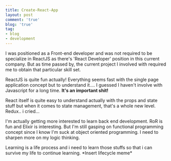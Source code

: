 ```yaml
---
title: Create-React-App
layout: post
comment: 'true'
blog: 'true'
tag:
- blog
- development
---
```


I was positioned as a Front-end developer and was not required to be specialize in ReactJS as there's 'React Developer' position in this current company. But as time passed by, the current project I involved with required me to obtain that particular skill set.

ReactJS is quite fun actually! Everything seems fast with the single page application concept but to understand it.... I guessed I haven't involve with Javascript for a long time. **It's an important shit!**

React itself is quite easy to understand actually with the props and state stuff  but when it comes to state management, that's a whole new level. Redux.. i cried...

I'm actually getting more interested to learn back end development. RoR is fun and Elixir is interesting. But I'm still gasping on functional programming concept since I know I'm suck at object oriented programming. I need to sharpen more on my logic thinking.

Learning is a life process and i need to learn those stuffs so that i can survive my life to continue learning. \*Insert lifecycle meme\*